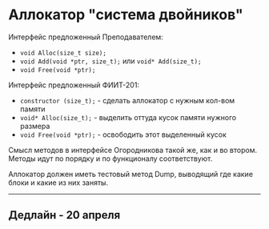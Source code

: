 # Аллокатор "система двойников"

Интерфейс предложенный Преподавателем:
 - ```void Alloc(size_t size);```
 - ```void Add(void *ptr, size_t);``` или ```void* Add(size_t);```
 - ```void Free(void *ptr);```

Интерфейс предложенный ФИИТ-201:
 - ```constructor (size_t);``` - сделать аллокатор с нужным кол-вом памяти
 - ```void* Alloc(size_t);``` - выделить оттуда кусок памяти нужного размера
 - ```void Free(void *ptr);``` - освободить этот выделенный кусок

Смысл методов в интерфейсе Огородникова такой же, как и во втором. Методы идут по порядку и по функционалу соответствуют.

Aллокатор должен иметь тестовый метод Dump, выводящий где какие блоки и какие из них заняты.

---
##  Дедлайн - 20 апреля

